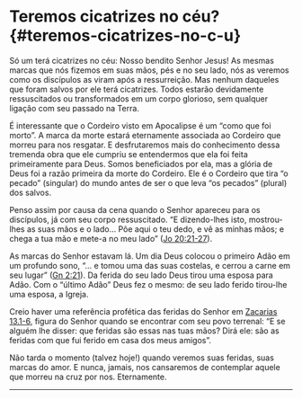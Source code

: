 # Teremos cicatrizes no céu? {#teremos-cicatrizes-no-c-u}

Só um terá cicatrizes no céu: Nosso bendito Senhor Jesus! As mesmas marcas que nós fizemos em suas mãos, pés e no seu lado, nós as veremos como os discípulos as viram após a ressurreição. Mas nenhum daqueles que foram salvos por ele terá cicatrizes. Todos estarão devidamente ressuscitados ou transformados em um corpo glorioso, sem qualquer ligação com seu passado na Terra.

É interessante que o Cordeiro visto em Apocalipse é um “como que foi morto”. A marca da morte estará eternamente associada ao Cordeiro que morreu para nos resgatar. E desfrutaremos mais do conhecimento dessa tremenda obra que ele cumpriu se entendermos que ela foi feita primeiramente para Deus. Somos beneficiados por ela, mas a glória de Deus foi a razão primeira da morte do Cordeiro. Ele é o Cordeiro que tira “o pecado” (singular) do mundo antes de ser o que leva “os pecados” (plural) dos salvos.

Penso assim por causa da cena quando o Senhor apareceu para os discípulos, já com seu corpo ressuscitado. “E dizendo-lhes isto, mostrou-lhes as suas mãos e o lado... Põe aqui o teu dedo, e vê as minhas mãos; e chega a tua mão e mete-a no meu lado” ([Jo 20:21-27](http://bibliaonline.com.br/acf/jo/20/21-27)).

As marcas do Senhor estavam lá. Um dia Deus colocou o primeiro Adão em um profundo sono, “... e tomou uma das suas costelas, e cerrou a carne em seu lugar” ([Gn 2:21](http://bibliaonline.com.br/acf/gn/2/21)). Da ferida do seu lado Deus tirou uma esposa para Adão. Com o “último Adão” Deus fez o mesmo: de seu lado ferido tirou-lhe uma esposa, a Igreja.

Creio haver uma referência profética das feridas do Senhor em [Zacarias 13.1-6](http://bibliaonline.com.br/acf/zc/3/1-6), figura do Senhor quando se encontrar com seu povo terrenal: “E se alguém lhe disser: que feridas são essas nas tuas mãos? Dirá ele: são as feridas com que fui ferido em casa dos meus amigos”.

Não tarda o momento (talvez hoje!) quando veremos suas feridas, suas marcas do amor. E nunca, jamais, nos cansaremos de contemplar aquele que morreu na cruz por nos. Eternamente.

*****